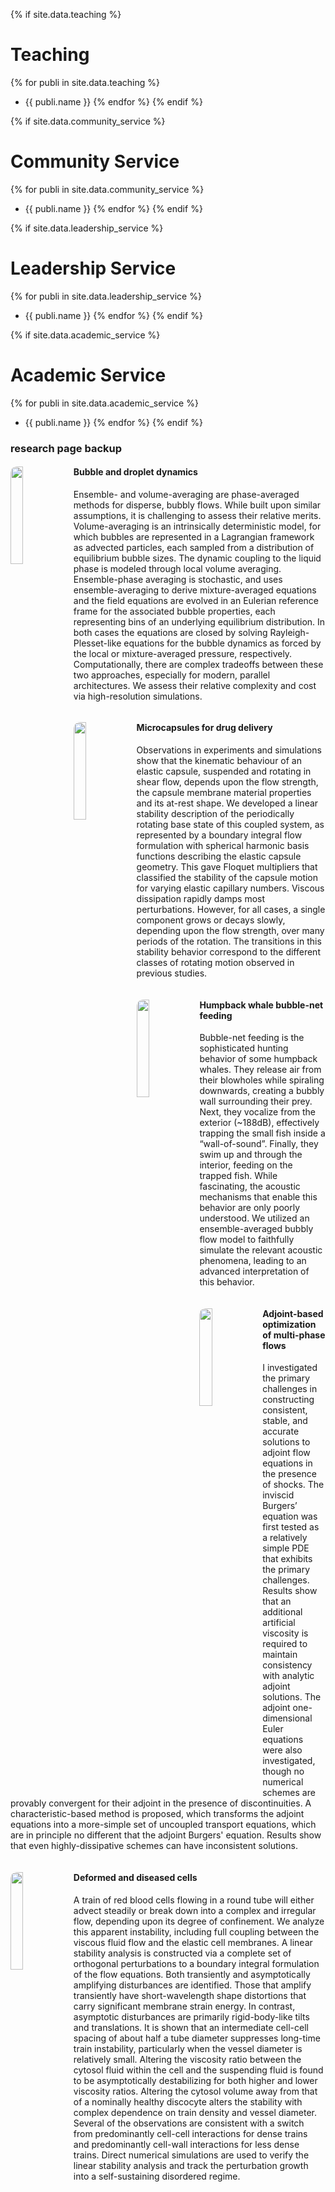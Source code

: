 {% if site.data.teaching %}
# Teaching

{% for publi in site.data.teaching %}
* {{ publi.name }}
{% endfor %}
{% endif %}

{% if site.data.community_service %}
# Community Service

{% for publi in site.data.community_service %}
* {{ publi.name }}
{% endfor %}
{% endif %}

{% if site.data.leadership_service %}
# Leadership Service

{% for publi in site.data.leadership_service %}
* {{ publi.name }}
{% endfor %}
{% endif %}

{% if site.data.academic_service %}
# Academic Service

{% for publi in site.data.academic_service %}
* {{ publi.name }}
{% endfor %}
{% endif %}


### research page backup

<div class="rowl1">
  <img src="{{ site.url }}{{ site.baseurl }}/images/respic/droplets_in_water.jpeg" class="img-responsive" width="20%" style="float: left; border-radius:10px" />
  <h4>Bubble and droplet dynamics</h4>
Ensemble- and volume-averaging are phase-averaged methods for disperse, bubbly flows. While built upon similar assumptions, it is challenging to assess their relative merits. Volume-averaging is an intrinsically deterministic model, for which bubbles are represented in a Lagrangian framework as advected particles, each sampled from a distribution of equilibrium bubble sizes. The dynamic coupling to the liquid phase is modeled through local volume averaging. Ensemble-phase averaging is stochastic, and uses ensemble-averaging to derive mixture-averaged equations and the field equations are evolved in an Eulerian reference frame for the associated bubble properties, each representing bins of an underlying equilibrium distribution. In both cases the equations are closed by solving Rayleigh-Plesset-like equations for the bubble dynamics as forced by the local or mixture-averaged pressure, respectively. Computationally, there are complex tradeoffs between these two approaches, especially for modern, parallel architectures. We assess their relative complexity and cost via high-resolution simulations.
  <ul style="overflow: hidden">
  </ul>
</div>
 

<div class="rowl1">
  <img src="{{ site.url }}{{ site.baseurl }}/images/respic/microcapsules.jpg" class="img-responsive" width="20%" style="float: left; border-radius:10px" />
  <h4>Microcapsules for drug delivery</h4>
Observations in experiments and simulations show that the kinematic behaviour of an elastic capsule, suspended and rotating in shear flow, depends upon the flow strength, the capsule membrane material properties and its at-rest shape. We developed a linear stability description of the periodically rotating base state of this coupled system, as represented by a boundary integral flow formulation with spherical harmonic basis functions describing the elastic capsule geometry. This gave Floquet multipliers that classified the stability of the capsule motion for varying elastic capillary numbers. Viscous dissipation rapidly damps most perturbations. However, for all cases, a single component grows or decays slowly, depending upon the flow strength, over many periods of the rotation. The transitions in this stability behavior correspond to the different classes of rotating motion observed in previous studies.

<!--We analyzed the stability of a capsule in large-amplitude oscillatory extensional (LAOE) flow, as often used to study the rheology and dynamics of suspensions. Such a flow is typically established in a cross-slot configuration, with the particle (or particles) of interest observed in the stagnation region. However, controlling this configuration is challenging because the flow is unstable. We quantify such an instability for spherical elastic capsules suspended near the stagnation point using a non-modal global Floquet analysis, which is formulated to include full coupling of the capsule-viscous-flow dynamics. The flow is shown to be transiently, though not asymptotically, unstable. For each case considered, two predominant transient instabilities are identified: intra-period growth for translational capsule perturbations and period-to-period growth for certain capsule distortions. The amplitude of the intra-period instability depends linearly on the flow strength and oscillation period, and the period-to-period growth saturates over several periods, commensurate with the asymptotic stability of the flow.-->
  <ul style="overflow: hidden">
  </ul>
</div>


<div class="rowl1">
  <img src="{{ site.url }}{{ site.baseurl }}/images/respic/whales.jpeg" class="img-responsive" width="20%" style="float: left; border-radius:10px" />
  <h4>Humpback whale bubble-net feeding</h4>
Bubble-net feeding is the sophisticated hunting behavior of some humpback whales. They release air from their blowholes while spiraling downwards, creating a bubbly wall surrounding their prey. Next, they vocalize from the exterior (~188dB), effectively trapping the small fish inside a “wall-of-sound”. Finally, they swim up and through the interior, feeding on the trapped fish. While fascinating, the acoustic mechanisms that enable this behavior are only poorly understood. We utilized an ensemble-averaged bubbly flow model to faithfully simulate the relevant acoustic phenomena, leading to an advanced interpretation of this behavior.
  <ul style="overflow: hidden"> </ul>
</div>


<div class="rowl1">
  <img src="{{ site.url }}{{ site.baseurl }}/images/respic/shocks.jpg" class="img-responsive" width="20%" style="float: left; border-radius:10px" />
  <h4>Adjoint-based optimization of multi-phase flows</h4>
I investigated the primary challenges in constructing consistent, stable, and accurate solutions to adjoint flow equations in the presence of shocks. The inviscid Burgers’ equation was first tested as a relatively simple PDE that exhibits the primary challenges. Results show that an additional artificial viscosity is required to maintain consistency with analytic adjoint solutions. The adjoint one-dimensional Euler equations were also investigated, though no numerical schemes are provably convergent for their adjoint in the presence of discontinuities. A characteristic-based method is proposed, which transforms the adjoint equations into a more-simple set of uncoupled transport equations, which are in principle no different that the adjoint Burgers' equation. Results show that even highly-dissipative schemes can have inconsistent solutions.
  <ul style="overflow: hidden"> </ul>
</div>


<div class="rowl1">
  <img src="{{ site.url }}{{ site.baseurl }}/images/respic/sickle_cells2.jpg" class="img-responsive" width="20%" style="float: left; border-radius:10px" />
  <h4>Deformed and diseased cells</h4>
A train of red blood cells flowing in a round tube will either advect steadily or break down into a complex and irregular flow, depending upon its degree of confinement. We analyze this apparent instability, including full coupling between the viscous fluid flow and the elastic cell membranes. A linear stability analysis is constructed via a complete set of orthogonal perturbations to a boundary integral formulation of the flow equations. Both transiently and asymptotically amplifying disturbances are identified. Those that amplify transiently have short-wavelength shape distortions that carry significant membrane strain energy. In contrast, asymptotic disturbances are primarily rigid-body-like tilts and translations. It is shown that an intermediate cell-cell spacing of about half a tube diameter suppresses long-time train instability, particularly when the vessel diameter is relatively small. Altering the viscosity ratio between the cytosol fluid within the cell and the suspending fluid is found to be asymptotically destabilizing for both higher and lower viscosity ratios. Altering the cytosol volume away from that of a nominally healthy discocyte alters the stability with complex dependence on train density and vessel diameter. Several of the observations are consistent with a switch from predominantly cell-cell interactions for dense trains and predominantly cell-wall interactions for less dense trains. Direct numerical simulations are used to verify the linear stability analysis and track the perturbation growth into a self-sustaining disordered regime.
  <ul style="overflow: hidden">
  </ul>
</div>